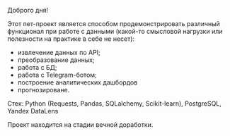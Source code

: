 Доброго дня!

Этот пет-проект является способом продемонстрировать различный функционал при работе с данными (какой-то смысловой нагрузки или полезности на практике в себе не несет):
- извлечение данных по API;
- преобразование данных;
- работа с БД;
- работа с Telegram-ботом;
- построение аналитических дашбордов
- прогнозироване.

Стек: Python (Requests, Pandas, SQLalchemy, Scikit-learn), PostgreSQL, Yandex DataLens

Проект находится на стадии вечной доработки.
